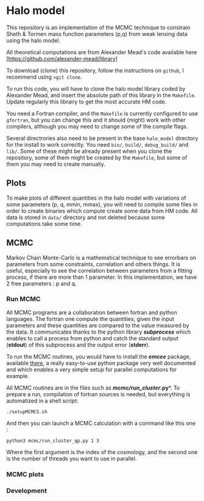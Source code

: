# Halo model

This repository is an implementation of the MCMC technique to constrain Sheth & Tormen mass function parameters (p,q) from weak lensing data using the halo model.

All theoretical computations are from Alexander Mead's code available here [https://github.com/alexander-mead/library]

To download (clone) this repository, follow the instructions on `github`, I recommend using `>git clone`.

To run this code, you will have to clone the halo model library coded by Alexander Mead, and insert the absolute path of this library in the `Makefile`.
Update regularly this librairy to get the most accurate HM code.

You need a Fortran compiler, and the `Makefile` is currently configured to use `gfortran`, but you can change this and it should (might) work with other compilers, although you may need to change some of the compile flags.

Several directrories also need to be present in the base `halo_model` directory for the install to work correctly. You need `bin/`, `build/`, `debug_build/` and `lib/`. Some of these might be already present when you clone the repository, some of them might be created by the `Makefile`, but some of them you may need to create manually.

## Plots

To make plots of different quantities in the halo model with variations of some parameters (p, q, mmin, mmax), you will need to compile some files in order to create binaries which compute create some data from HM code. All data is stored in `data/` directory and not deleted because some computations take some time. 

## MCMC

Markov Chain Monte-Carlo is a mathematical technique to see errorbars on parameters from some constraints, correlation and others things. 
It is useful, especially to see the correlation between parameters from a fitting process, if there are more than 1 parameter. In this implementation, we have 2 free parameters : p and q. 

### Run MCMC

All MCMC programs are a collaboration between fortran and python languages. The fortran one compute the quantities, given the input parameters and these quantities are compared to the value measured by the data. It communicates thanks to the python library ***subprocess*** which enables to call a process from python and catch the standard output (**stdout**) of this subprocess and the output error (**stderr**).

To run the MCMC routines, you would have to install the ***emcee*** package, available [there](https://emcee.readthedocs.io), a really easy-to-use python package very well documented and which enables a very simple setup for parallel computations for example.

All MCMC routines are in the files such as ***mcmc/run_cluster*.py***. To prepare a run, compilation of fortran sources is needed, but everything is automatized in a shell script: 

```
./setupMCMCS.sh
```

And then you can launch a MCMC calculation with a command like this one : 

```
python3 mcmc/run_cluster_qp.py 1 3
```

Where the first argument is the index of the cosmology, and the second one is the number of threads you want to use in parallel. 

### MCMC plots

### Development